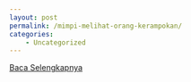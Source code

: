 ```yaml
---
layout: post
permalink: /mimpi-melihat-orang-kerampokan/
categories:
    - Uncategorized
---
```


[Baca Selengkapnya](/08)